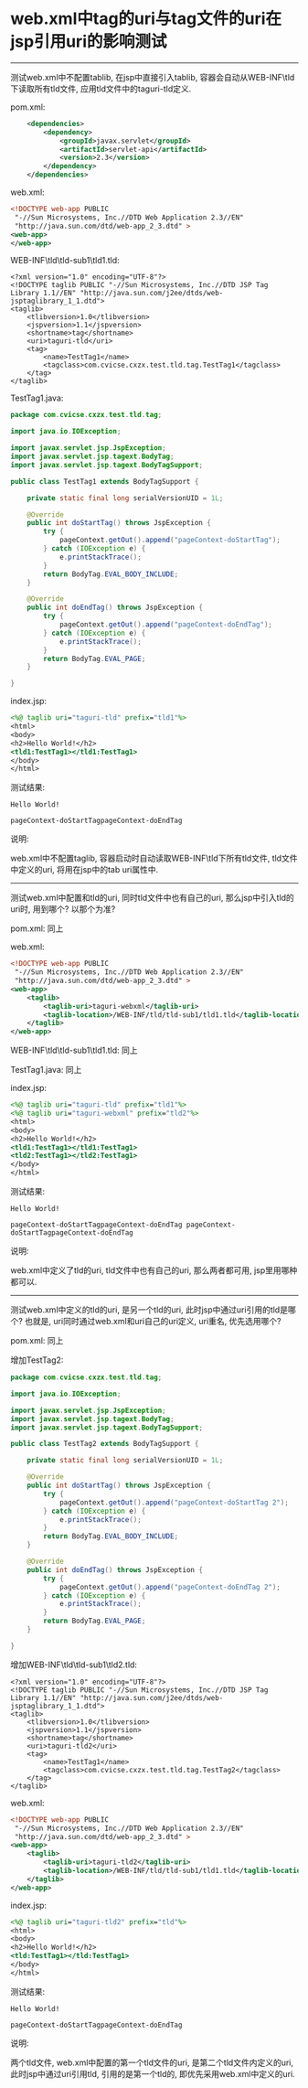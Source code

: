 # web.xml中tag的uri与tag文件的uri在jsp引用uri的影响测试

------


测试web.xml中不配置tablib, 在jsp中直接引入tablib, 容器会自动从WEB-INF\tld下读取所有tld文件, 应用tld文件中的<uri>taguri-tld</uri>定义.

pom.xml:

```xml
	<dependencies>
		<dependency>
			<groupId>javax.servlet</groupId>
			<artifactId>servlet-api</artifactId>
			<version>2.3</version>
		</dependency>
	</dependencies>
```

web.xml:

```xml
<!DOCTYPE web-app PUBLIC
 "-//Sun Microsystems, Inc.//DTD Web Application 2.3//EN"
 "http://java.sun.com/dtd/web-app_2_3.dtd" >
<web-app>
</web-app>
```

WEB-INF\tld\tld-sub1\tld1.tld:

```tld
<?xml version="1.0" encoding="UTF-8"?>
<!DOCTYPE taglib PUBLIC "-//Sun Microsystems, Inc.//DTD JSP Tag Library 1.1//EN" "http://java.sun.com/j2ee/dtds/web-jsptaglibrary_1_1.dtd">
<taglib>
	<tlibversion>1.0</tlibversion>
	<jspversion>1.1</jspversion>
	<shortname>tag</shortname>
	<uri>taguri-tld</uri>
	<tag>
		<name>TestTag1</name>
		<tagclass>com.cvicse.cxzx.test.tld.tag.TestTag1</tagclass>
	</tag>
</taglib>
```

TestTag1.java:

```java
package com.cvicse.cxzx.test.tld.tag;

import java.io.IOException;

import javax.servlet.jsp.JspException;
import javax.servlet.jsp.tagext.BodyTag;
import javax.servlet.jsp.tagext.BodyTagSupport;

public class TestTag1 extends BodyTagSupport {

	private static final long serialVersionUID = 1L;

	@Override
	public int doStartTag() throws JspException {
		try {
			pageContext.getOut().append("pageContext-doStartTag");
		} catch (IOException e) {
			e.printStackTrace();
		}
		return BodyTag.EVAL_BODY_INCLUDE;
	}

	@Override
	public int doEndTag() throws JspException {
		try {
			pageContext.getOut().append("pageContext-doEndTag");
		} catch (IOException e) {
			e.printStackTrace();
		}
		return BodyTag.EVAL_PAGE;
	}

}
```

index.jsp:

```jsp
<%@ taglib uri="taguri-tld" prefix="tld1"%>
<html>
<body>
<h2>Hello World!</h2>
<tld1:TestTag1></tld1:TestTag1>
</body>
</html>
```

测试结果:

```text
Hello World!

pageContext-doStartTagpageContext-doEndTag
```

说明:

web.xml中不配置taglib, 容器启动时自动读取WEB-INF\tld下所有tld文件, tld文件中定义的uri, 将用在jsp中的tab uri属性中.


------


测试web.xml中配置和tld的uri, 同时tld文件中也有自己的uri, 那么jsp中引入tld的uri时, 用到哪个? 以那个为准?

pom.xml: 同上

web.xml:

```xml
<!DOCTYPE web-app PUBLIC
 "-//Sun Microsystems, Inc.//DTD Web Application 2.3//EN"
 "http://java.sun.com/dtd/web-app_2_3.dtd" >
<web-app>
	<taglib>
		<taglib-uri>taguri-webxml</taglib-uri>
		<taglib-location>/WEB-INF/tld/tld-sub1/tld1.tld</taglib-location>
	</taglib>
</web-app>
```

WEB-INF\tld\tld-sub1\tld1.tld: 同上

TestTag1.java: 同上

index.jsp:

```jsp
<%@ taglib uri="taguri-tld" prefix="tld1"%>
<%@ taglib uri="taguri-webxml" prefix="tld2"%>
<html>
<body>
<h2>Hello World!</h2>
<tld1:TestTag1></tld1:TestTag1>
<tld2:TestTag1></tld2:TestTag1>
</body>
</html>
```

测试结果:

```text
Hello World!

pageContext-doStartTagpageContext-doEndTag pageContext-doStartTagpageContext-doEndTag
```

说明:

web.xml中定义了tld的uri, tld文件中也有自己的uri, 那么两者都可用, jsp里用哪种都可以.



------



测试web.xml中定义的tld的uri, 是另一个tld的uri, 此时jsp中通过uri引用的tld是哪个? 也就是, uri同时通过web.xml和uri自己的uri定义, uri重名, 优先选用哪个?

pom.xml: 同上


增加TestTag2:

```java
package com.cvicse.cxzx.test.tld.tag;

import java.io.IOException;

import javax.servlet.jsp.JspException;
import javax.servlet.jsp.tagext.BodyTag;
import javax.servlet.jsp.tagext.BodyTagSupport;

public class TestTag2 extends BodyTagSupport {

	private static final long serialVersionUID = 1L;

	@Override
	public int doStartTag() throws JspException {
		try {
			pageContext.getOut().append("pageContext-doStartTag 2");
		} catch (IOException e) {
			e.printStackTrace();
		}
		return BodyTag.EVAL_BODY_INCLUDE;
	}

	@Override
	public int doEndTag() throws JspException {
		try {
			pageContext.getOut().append("pageContext-doEndTag 2");
		} catch (IOException e) {
			e.printStackTrace();
		}
		return BodyTag.EVAL_PAGE;
	}

}
```

增加WEB-INF\tld\tld-sub1\tld2.tld:

```tld
<?xml version="1.0" encoding="UTF-8"?>
<!DOCTYPE taglib PUBLIC "-//Sun Microsystems, Inc.//DTD JSP Tag Library 1.1//EN" "http://java.sun.com/j2ee/dtds/web-jsptaglibrary_1_1.dtd">
<taglib>
	<tlibversion>1.0</tlibversion>
	<jspversion>1.1</jspversion>
	<shortname>tag</shortname>
	<uri>taguri-tld2</uri>
	<tag>
		<name>TestTag1</name>
		<tagclass>com.cvicse.cxzx.test.tld.tag.TestTag2</tagclass>
	</tag>
</taglib>
```

web.xml:

```xml
<!DOCTYPE web-app PUBLIC
 "-//Sun Microsystems, Inc.//DTD Web Application 2.3//EN"
 "http://java.sun.com/dtd/web-app_2_3.dtd" >
<web-app>
	<taglib>
		<taglib-uri>taguri-tld2</taglib-uri>
		<taglib-location>/WEB-INF/tld/tld-sub1/tld1.tld</taglib-location>
	</taglib>
</web-app>
```

index.jsp:

```jsp
<%@ taglib uri="taguri-tld2" prefix="tld"%>
<html>
<body>
<h2>Hello World!</h2>
<tld:TestTag1></tld:TestTag1>
</body>
</html>
```

测试结果:

```text
Hello World!

pageContext-doStartTagpageContext-doEndTag
```

说明:

两个tld文件, web.xml中配置的第一个tld文件的uri, 是第二个tld文件内定义的uri, 此时jsp中通过uri引用tld, 引用的是第一个tld的, 即优先采用web.xml中定义的uri.

